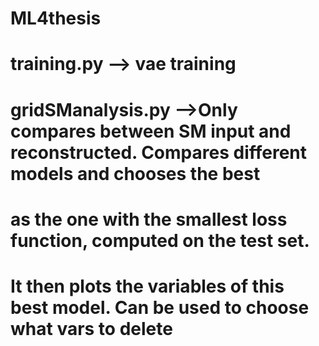 # ML4thesis


# training.py --> vae training
# gridSManalysis.py -->Only compares between SM input and reconstructed. Compares different models and chooses the best 
#                      as the one with the smallest loss function, computed on the test set. 
#                      It then plots the variables of this best model. Can be used to choose what vars to delete
